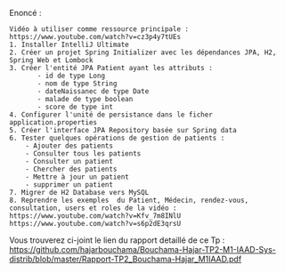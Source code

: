 Enoncé : 

    Vidéo à utiliser comme ressource principale : https://www.youtube.com/watch?v=cz3p4y7tUEs
    1. Installer IntelliJ Ultimate
    2. Créer un projet Spring Initializer avec les dépendances JPA, H2, Spring Web et Lombock
    3. Créer l'entité JPA Patient ayant les attributs :
           - id de type Long
           - nom de type String
           - dateNaissanec de type Date
           - malade de type boolean
           - score de type int
    4. Configurer l'unité de persistance dans le ficher application.properties 
    5. Créer l'interface JPA Repository basée sur Spring data
    6. Tester quelques opérations de gestion de patients :
        - Ajouter des patients
        - Consulter tous les patients
        - Consulter un patient
        - Chercher des patients
        - Mettre à jour un patient 
        - supprimer un patient
    7. Migrer de H2 Database vers MySQL
    8. Reprendre les exemples  du Patient, Médecin, rendez-vous, consultation, users et roles de la vidéo : 
    https://www.youtube.com/watch?v=Kfv_7m8INlU
    https://www.youtube.com/watch?v=s6p2dE3qrsU

Vous trouverez ci-joint le lien du rapport detaillé de ce Tp : 
https://github.com/hajarbouchama/Bouchama-Hajar-TP2-M1-IAAD-Sys-distrib/blob/master/Rapport-TP2_Bouchama-Hajar_M1IAAD.pdf
